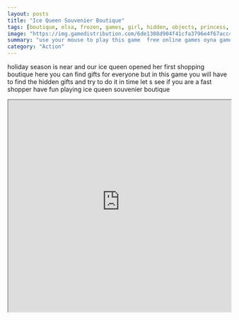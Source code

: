 ```yaml
---
layout: posts
title: "Ice Queen Souvenier Boutique"
tags: [boutique, elsa, frozen, games, girl, hidden, objects, princess, shooping, free, online, games, oyna, game, free, games, play, play, games]
image: "https://img.gamedistribution.com/6de1308d904f41cfa3796e4f67acc465.jpg"
summary: "use your mouse to play this game  free online games oyna game free games play play games"
category: "Action"
---
```


holiday season is near and our ice queen opened her first shopping boutique here you can find gifts for everyone but in this game you will have to find the hidden gifts and try to do it in time let s see if you are a fast shopper have fun playing ice queen souvenier boutique

<iframe width="100%" height="480px;" src="https://html5.gamedistribution.com/6de1308d904f41cfa3796e4f67acc465/"></iframe>